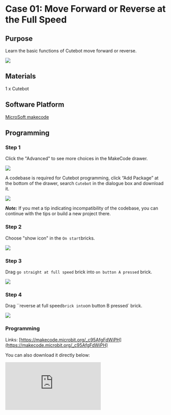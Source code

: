 ﻿# Case 01: Move Forward or Reverse at the Full Speed

## Purpose

Learn the basic functions of  Cutebot move forward or reverse.

![](https://wiki-media-ef.oss-cn-hongkong.aliyuncs.com//images/cutebot-case-01-01.png)

## Materials

1 x Cutebot

## Software Platform

[MicroSoft makecode](https://makecode.microbit.org/#)

## Programming

### Step 1
Click the "Advanced" to see more choices in the MakeCode drawer.

![](https://wiki-media-ef.oss-cn-hongkong.aliyuncs.com//images/cutebot-pk-1.png)

A codebase is required for  Cutebot programming, click “Add Package” at the bottom of the drawer, search `Cutebot` in the dialogue box and download it.

![](https://wiki-media-ef.oss-cn-hongkong.aliyuncs.com//images/cutebot-pk-11.png)

***Note:*** If you met a tip indicating incompatibility of the codebase, you can continue with the tips or build a new project there.

### Step 2

Choose "show icon" in the `On start`bricks.

![](https://wiki-media-ef.oss-cn-hongkong.aliyuncs.com//images/case_01_02.png)

### Step 3

Drag `go straight at full speed` brick into `on button A pressed` brick.

![](https://wiki-media-ef.oss-cn-hongkong.aliyuncs.com//images/case_01_01.png)


### Step 4

Drag ``reverse at full speed` brick into `on button B pressed` brick.

![](https://wiki-media-ef.oss-cn-hongkong.aliyuncs.com//images/case_01_03.png)

### Programming

Links: [https://makecode.microbit.org/_c95AfgFdWiPH](https://makecode.microbit.org/_c95AfgFdWiPH)

You can also download it directly below:

<div
    style={{
        position: 'relative',
        paddingBottom: '60%',
        overflow: 'hidden',
    }}
>
    <iframe
        src="https://makecode.microbit.org/_c95AfgFdWiPH"
        frameborder="0"
        sandbox="allow-popups allow-forms allow-scripts allow-same-origin"
        style={{
            position: 'absolute',
            width: '100%',
            height: '100%',
        }}
    />
</div>


## Result

After button A being pressed, the car moves forward at its full speed.

After button B being presseD, the car reverses at its full speed。


![](https://wiki-media-ef.oss-cn-hongkong.aliyuncs.com//images/cutebot-case-01.gif)

## Exploration

How to program the car to stop moving after pressing button A ?

## FAQ

## Relevant Files
